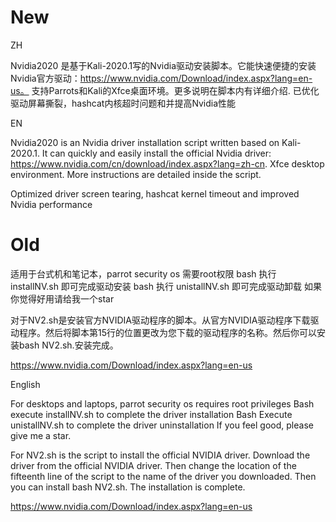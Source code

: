 
# New

ZH

Nvidia2020 是基于Kali-2020.1写的Nvidia驱动安装脚本。它能快速便捷的安装Nvidia官方驱动：https://www.nvidia.com/Download/index.aspx?lang=en-us。 支持Parrots和Kali的Xfce桌面环境。更多说明在脚本内有详细介绍.
已优化驱动屏幕撕裂，hashcat内核超时问题和并提高Nvidia性能

EN

Nvidia2020 is an Nvidia driver installation script written based on Kali-2020.1. It can quickly and easily install the official Nvidia driver: https://www.nvidia.com/cn/download/index.aspx?lang=zh-cn. Xfce desktop environment. More instructions are detailed inside the script.

Optimized driver screen tearing, hashcat kernel timeout and improved Nvidia performance



# Old


适用于台式机和笔记本，parrot security os 需要root权限
bash 执行 installNV.sh 即可完成驱动安装
bash 执行 unistallNV.sh 即可完成驱动卸载
如果你觉得好用请给我一个star

对于NV2.sh是安装官方NVIDIA驱动程序的脚本。从官方NVIDIA驱动程序下载驱动程序。然后将脚本第15行的位置更改为您下载的驱动程序的名称。然后你可以安装bash NV2.sh.安装完成。

https://www.nvidia.com/Download/index.aspx?lang=en-us


English

For desktops and laptops, parrot security os requires root privileges
Bash execute installNV.sh to complete the driver installation
Bash Execute unistallNV.sh to complete the driver uninstallation
If you feel good, please give me a star.

For NV2.sh is the script to install the official NVIDIA driver. Download the driver from the official NVIDIA driver. Then change the location of the fifteenth line of the script to the name of the driver you downloaded. Then you can install bash NV2.sh. The installation is complete.

https://www.nvidia.com/Download/index.aspx?lang=en-us